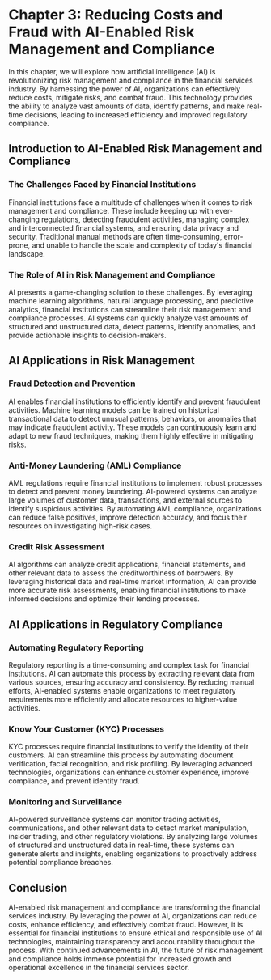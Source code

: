 Chapter 3: Reducing Costs and Fraud with AI-Enabled Risk Management and Compliance
==================================================================================

In this chapter, we will explore how artificial intelligence (AI) is revolutionizing risk management and compliance in the financial services industry. By harnessing the power of AI, organizations can effectively reduce costs, mitigate risks, and combat fraud. This technology provides the ability to analyze vast amounts of data, identify patterns, and make real-time decisions, leading to increased efficiency and improved regulatory compliance.

Introduction to AI-Enabled Risk Management and Compliance
---------------------------------------------------------

### The Challenges Faced by Financial Institutions

Financial institutions face a multitude of challenges when it comes to risk management and compliance. These include keeping up with ever-changing regulations, detecting fraudulent activities, managing complex and interconnected financial systems, and ensuring data privacy and security. Traditional manual methods are often time-consuming, error-prone, and unable to handle the scale and complexity of today's financial landscape.

### The Role of AI in Risk Management and Compliance

AI presents a game-changing solution to these challenges. By leveraging machine learning algorithms, natural language processing, and predictive analytics, financial institutions can streamline their risk management and compliance processes. AI systems can quickly analyze vast amounts of structured and unstructured data, detect patterns, identify anomalies, and provide actionable insights to decision-makers.

AI Applications in Risk Management
----------------------------------

### Fraud Detection and Prevention

AI enables financial institutions to efficiently identify and prevent fraudulent activities. Machine learning models can be trained on historical transactional data to detect unusual patterns, behaviors, or anomalies that may indicate fraudulent activity. These models can continuously learn and adapt to new fraud techniques, making them highly effective in mitigating risks.

### Anti-Money Laundering (AML) Compliance

AML regulations require financial institutions to implement robust processes to detect and prevent money laundering. AI-powered systems can analyze large volumes of customer data, transactions, and external sources to identify suspicious activities. By automating AML compliance, organizations can reduce false positives, improve detection accuracy, and focus their resources on investigating high-risk cases.

### Credit Risk Assessment

AI algorithms can analyze credit applications, financial statements, and other relevant data to assess the creditworthiness of borrowers. By leveraging historical data and real-time market information, AI can provide more accurate risk assessments, enabling financial institutions to make informed decisions and optimize their lending processes.

AI Applications in Regulatory Compliance
----------------------------------------

### Automating Regulatory Reporting

Regulatory reporting is a time-consuming and complex task for financial institutions. AI can automate this process by extracting relevant data from various sources, ensuring accuracy and consistency. By reducing manual efforts, AI-enabled systems enable organizations to meet regulatory requirements more efficiently and allocate resources to higher-value activities.

### Know Your Customer (KYC) Processes

KYC processes require financial institutions to verify the identity of their customers. AI can streamline this process by automating document verification, facial recognition, and risk profiling. By leveraging advanced technologies, organizations can enhance customer experience, improve compliance, and prevent identity fraud.

### Monitoring and Surveillance

AI-powered surveillance systems can monitor trading activities, communications, and other relevant data to detect market manipulation, insider trading, and other regulatory violations. By analyzing large volumes of structured and unstructured data in real-time, these systems can generate alerts and insights, enabling organizations to proactively address potential compliance breaches.

Conclusion
----------

AI-enabled risk management and compliance are transforming the financial services industry. By leveraging the power of AI, organizations can reduce costs, enhance efficiency, and effectively combat fraud. However, it is essential for financial institutions to ensure ethical and responsible use of AI technologies, maintaining transparency and accountability throughout the process. With continued advancements in AI, the future of risk management and compliance holds immense potential for increased growth and operational excellence in the financial services sector.
